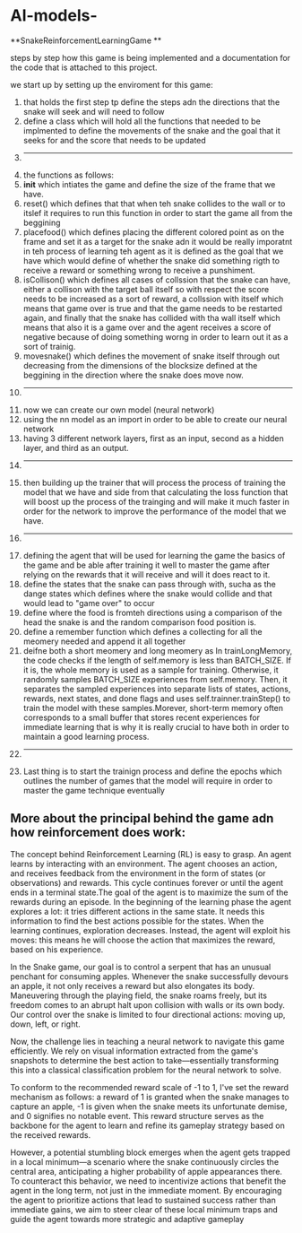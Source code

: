 # AI-models-
**SnakeReinforcementLearningGame
**

steps by step how this game is being implemented and a documentation for the code that is attached to this project. 

we start up by setting up the enviroment for this game:
1. that holds the first step tp define the steps adn the directions that the snake will seek and will need to follow
2. define a class which will hold all the functions that needed to be implmented to define the movements of the snake and the goal that it seeks for and the score that needs to be updated
3. -------------------------------------------------
4. the functions as follows:
5. __init__ which intiates the game and define the size of the frame that we have.
6. reset() which defines that that when teh snake collides to the wall or to itslef it requires to run this function in order to start the game all from the beggining
7. placefood() which defines placing the different colored point as on the frame and set it as a target for the snake adn it would be really imporatnt in teh process of learning teh agent as it is defined as the goal that we have which would define of whether the snake did something rigth to receive a reward or something wrong to receive a punshiment.
8. isCollison() which defines all cases of collssion that the snake can have, either a collison with the target ball itself so with respect the score needs to be increased as a sort of reward, a collssion with itself which means that game over is true and that the game needs to be restarted again, and finally that the snake has collided with tha wall itself which means that also it is a game over and the agent receives a score of negative because of doing something worng in order to learn out it as a sort of trainig.
9. movesnake() which defines the movement of snake itself through out decreasing from the dimensions of the blocksize defined at the beggining in the direction where the snake does move now.
10. ------------------------------------------------
11. now we can create our own model (neural network)
12. using the nn model as an import in order to be able to create our neural network
13. having 3 different network layers, first as an input, second as a hidden layer, and third as an output.
14. ------------------------------------------------
15. then building up the trainer that will process the process of training the model that we have and side from that calculating the loss function that will boost up the process of the trainging and will make it much faster in order for the network to improve the performance of the model that we have.
16. ------------------------------------------------
17. defining the agent that will be used for learning the game the basics of the game and be able after training it well to master the game after relying on the rewards that it will receive and will it does react to it.
18. define the states that the snake can pass through with, sucha as the dange states which defines where the snake would collide and that would lead to "game over" to occur
19. define where the food is fromteh directions using a comparison of the head the snake is and the random comparison food position is.
20. define a remember function which defines a collecting for all the meomery needed and append it all together
21. deifne both a short meomery and long meomery as In trainLongMemory, the code checks if the length of self.memory is less than BATCH_SIZE. If it is, the whole memory is used as a sample for training. Otherwise, it randomly samples BATCH_SIZE experiences from self.memory. Then, it separates the sampled experiences into separate lists of states, actions, rewards, next states, and done flags and uses self.trainner.trainStep() to train the model with these samples.Morever, short-term memory often corresponds to a small buffer that stores recent experiences for immediate learning that is why it is really crucial to have both in order to maintain a good learning process.
22. ------------------------------------------------
23. Last thing is to start the trainign process and define the epochs which outlines the number of games that the model will require in order to master the game technique eventually



More about the principal behind the game adn how reinforcement does work:
-------------------------------------------------------------------------
The concept behind Reinforcement Learning (RL) is easy to grasp. An agent learns by interacting with an environment. The agent chooses an action, and receives feedback from the environment in the form of states (or observations) and rewards. This cycle continues forever or until the agent ends in a terminal state.The goal of the agent is to maximize the sum of the rewards during an episode. In the beginning of the learning phase the agent explores a lot: it tries different actions in the same state. It needs this information to find the best actions possible for the states. When the learning continues, exploration decreases. Instead, the agent will exploit his moves: this means he will choose the action that maximizes the reward, based on his experience.

In the Snake game, our goal is to control a serpent that has an unusual penchant for consuming apples. Whenever the snake successfully devours an apple, it not only receives a reward but also elongates its body. Maneuvering through the playing field, the snake roams freely, but its freedom comes to an abrupt halt upon collision with walls or its own body. Our control over the snake is limited to four directional actions: moving up, down, left, or right.

Now, the challenge lies in teaching a neural network to navigate this game efficiently. We rely on visual information extracted from the game's snapshots to determine the best action to take—essentially transforming this into a classical classification problem for the neural network to solve.

To conform to the recommended reward scale of -1 to 1, I've set the reward mechanism as follows: a reward of 1 is granted when the snake manages to capture an apple, -1 is given when the snake meets its unfortunate demise, and 0 signifies no notable event. This reward structure serves as the backbone for the agent to learn and refine its gameplay strategy based on the received rewards.

However, a potential stumbling block emerges when the agent gets trapped in a local minimum—a scenario where the snake continuously circles the central area, anticipating a higher probability of apple appearances there. To counteract this behavior, we need to incentivize actions that benefit the agent in the long term, not just in the immediate moment. By encouraging the agent to prioritize actions that lead to sustained success rather than immediate gains, we aim to steer clear of these local minimum traps and guide the agent towards more strategic and adaptive gameplay







